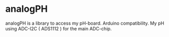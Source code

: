 # analogPH
analogPH is a library to access my pH-board. Arduino compatibility. My pH using ADC-I2C ( ADS1112 ) for the main ADC-chip.
